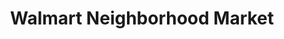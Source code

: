 ---
title: "Walmart Neighborhood Market"
url: /atlanta/walmart-neighborhood-market/
shop: supermarket
---